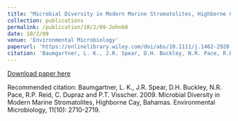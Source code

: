 ```yaml
---
title: "Microbial Diversity in Modern Marine Stromatolites, Highborne Cay, Bahamas"
collection: publications
permalink: /publication/10/2/09-John60
date: 10/2/09
venue: 'Environmental Microbiology'
paperurl: 'https://onlinelibrary.wiley.com/doi/abs/10.1111/j.1462-2920.2009.01998.x'
citation: 'Baumgartner, L. K., J.R. Spear, D.H. Buckley, N.R. Pace, R.P. Reid, C. Dupraz and P.T. Visscher. 2009. Microbial Diversity in Modern Marine Stromatolites, Highborne Cay, Bahamas. Environmental Microbiology, 11(10): 2710-2719.'
---
```


<a href='https://onlinelibrary.wiley.com/doi/abs/10.1111/j.1462-2920.2009.01998.x'>Download paper here</a>

Recommended citation: Baumgartner, L. K., J.R. Spear, D.H. Buckley, N.R. Pace, R.P. Reid, C. Dupraz and P.T. Visscher. 2009. Microbial Diversity in Modern Marine Stromatolites, Highborne Cay, Bahamas. Environmental Microbiology, 11(10): 2710-2719.